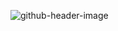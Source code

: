 ![github-header-image](https://github.com/gohopventure/gohopventure/assets/28074009/38f1cba5-477a-419f-9e0c-bcd94e67fb30)

